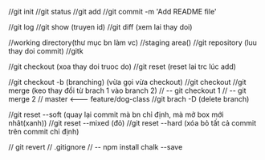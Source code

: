 //git init
//git status
//git add
//git commit -m 'Add README file'

//git log
//git show (truyen id)
//git diff (xem lai thay doi)

//working directory(thư mục bn làm vc)
//staging area()
//git repository (luu thay doi commit)
//gitk

//git checkout (xoa thay doi truoc do)
//git reset (reset lai trc lúc add)

//git checkout -b<branch> (branching) (vừa gọi vừa checkout)
//git checkout <branch>
//git merge (keo thay đổi từ brach 1 vào branch 2)
// -- git checkout 1
// -- git merge 2
// master <--- feature/dog-class
//git brach -D <branch> (delete branch)

//git reset --soft <to-commit> (quay lại commit mà bn chỉ định, mà mở box mới nhât(xanh))
//git reset --mixed <to-commit> (đỏ)
//git reset --hard <to-commit>	(xóa bỏ tất cả commit trên commit chỉ định)

// git revert <commit>
// .gitignore
// -- npm install chalk --save
